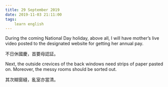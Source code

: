 ```yaml
---
title: 29 September 2019
date: 2019-11-03 21:11:00
tags:
    learn english
---
```

<p><span lang="EN-US">During the coming National Day holiday, above
all, I will have mother&#x2019;s live video posted to the designated website for getting
her annual pay.</span></p>

<p><span .="font-family:&#x5B8B;&#x4F53;;mso-ascii-font-family:&quot;Times New Roman&quot;;
mso-hansi-font-family:&quot;Times New Roman&quot;">&#x4E0D;&#x65E5;&#x4F11;&#x570B;&#x6176;&#xFF0C;&#x9996;&#x8981;&#x6BCD;&#x8A8D;&#x8A3C;&#x3002;</span></p><span .="font-family:&#x5B8B;&#x4F53;;mso-ascii-font-family:&quot;Times New Roman&quot;;
mso-hansi-font-family:&quot;Times New Roman&quot;"><p>

</p><p><span lang="EN-US">Next, the outside crevices of the back windows
need strips of paper pasted on. Moreover, the messy rooms should be sorted out.</span></p><p>

</p><p><span .="font-family:&#x5B8B;&#x4F53;;mso-ascii-font-family:&quot;Times New Roman&quot;;
mso-hansi-font-family:&quot;Times New Roman&quot;">&#x5176;&#x6B21;&#x7CCA;&#x7A97;&#x7E2B;&#xFF0C;&#x4E82;&#x5BA4;&#x4EA6;&#x7576;&#x6E05;&#x3002;</span></p><p>

<b></b><i></i><u></u><br></p></span>